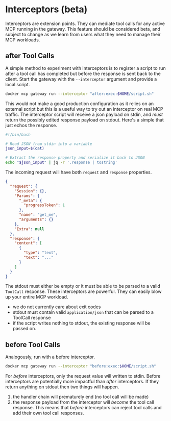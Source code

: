 # Interceptors (beta)

Interceptors are extension points. They can mediate tool calls for any active MCP running in the gateway. This feature should be considered beta, and subject to change as we learn from users what they need to manage their MCP workloads.

## **after** Tool Calls

A simple method to experiment with interceptors is to register a script to run after a tool call has completed but before the response is sent back to the client. Start the gateway with the `--interceptor` argument and provide a local script.

```bash
docker mcp gateway run --interceptor "after:exec:$HOME/script.sh"
```

This would not make a good production configuration as it relies on an external script but this is a useful way to try out an interceptor on real MCP traffic. The interceptor script will receive a json payload on stdin, and _must_ return the possibly edited response payload on stdout. Here's a simple that just echos the response.

```bash
#!/bin/bash

# Read JSON from stdin into a variable
json_input=$(cat)

# Extract the response property and serialize it back to JSON
echo "$json_input" | jq -r '.response | tostring'
```

The incoming request will have both `request` and `response` properties.

```json
{
  "request": {
    "Session": {},
    "Params": {
      "_meta": {
        "progressToken": 1
      },
      "name": "get_me",
      "arguments": {}
    },
    "Extra": null
  },
  "response": {
    "content": [
      {
        "type": "text",
        "text": "..."
      }
    ]
  }
}

```

The stdout must either be empty or it must be able to be parsed to a valid `ToolCall` response. These interceptors are powerful. They can easily blow up your entire MCP workload.

* we do not currently care about exit codes
* stdout must contain valid `application/json` that can be parsed to a ToolCall response
* if the script writes nothing to stdout, the existing response will be passed on.

## **before** Tool Calls

Analogously, run with a before interceptor.

```bash
docker mcp gateway run --interceptor "before:exec:$HOME/script.sh"
```

For _before_ interceptors, only the request value will written to stdin. Before interceptors are potentially more impactful than _after_ interceptors. If they return anything on stdout then two things will happen.

1. the handler chain will prematurely end (no tool call will be made)
2. the response payload from the interceptor will _become_ the tool call response. This means that _before_ interceptors can reject tool calls and add their own tool call responses.

